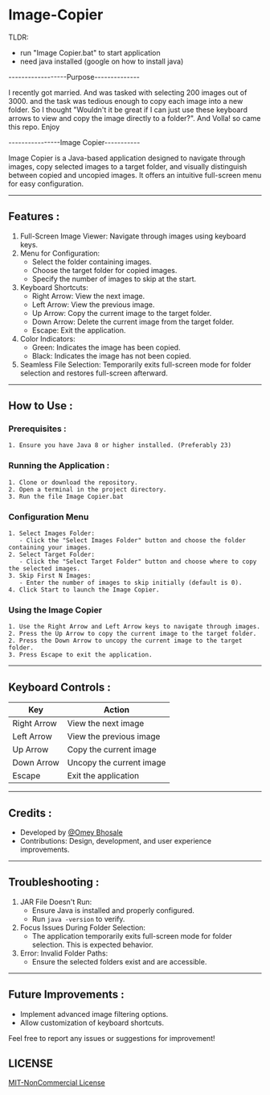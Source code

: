 # Image-Copier

TLDR:
- run "Image Copier.bat" to start application
- need java installed (google on how to install java)

------------------Purpose--------------

I recently got married. And was tasked with selecting 200 images out of 3000. and the task was tedious enough to copy each image into a new folder. So I thought "Wouldn't it be great if I can just use these keyboard arrows to view and copy the image directly to a folder?". And Volla! so came this repo. Enjoy

----------------Image Copier-----------

Image Copier is a Java-based application designed to navigate through images, copy selected images to a target folder, and visually distinguish between copied and uncopied images. It offers an intuitive full-screen menu for easy configuration.

--------------------------------------------------------------------------------------------

## Features :

1. Full-Screen Image Viewer: Navigate through images using keyboard keys.
2. Menu for Configuration:
   - Select the folder containing images.
   - Choose the target folder for copied images.
   - Specify the number of images to skip at the start.
3. Keyboard Shortcuts:
   - Right Arrow: View the next image.
   - Left Arrow: View the previous image.
   - Up Arrow: Copy the current image to the target folder.
   - Down Arrow: Delete the current image from the target folder.
   - Escape: Exit the application.
4. Color Indicators:
   - Green: Indicates the image has been copied.
   - Black: Indicates the image has not been copied.
5. Seamless File Selection: Temporarily exits full-screen mode for folder selection and restores full-screen afterward.

--------------------------------------------------------------------------------------------

## How to Use :

### Prerequisites :
	1. Ensure you have Java 8 or higher installed. (Preferably 23)

### Running the Application :
	1. Clone or download the repository.
	2. Open a terminal in the project directory.
	3. Run the file Image Copier.bat

### Configuration Menu
	1. Select Images Folder:
	   - Click the "Select Images Folder" button and choose the folder containing your images.
	2. Select Target Folder:
	   - Click the "Select Target Folder" button and choose where to copy the selected images.
	3. Skip First N Images:
	   - Enter the number of images to skip initially (default is 0).
	4. Click Start to launch the Image Copier.

### Using the Image Copier
	1. Use the Right Arrow and Left Arrow keys to navigate through images.
	2. Press the Up Arrow to copy the current image to the target folder.
	2. Press the Down Arrow to uncopy the current image to the target folder.
	3. Press Escape to exit the application.

--------------------------------------------------------------------------------------------

## Keyboard Controls :

| Key          | Action                              |
|--------------|-------------------------------------|
| Right Arrow  | View the next image                 |
| Left Arrow   | View the previous image             |
| Up Arrow     | Copy the current image              |
| Down Arrow   | Uncopy the current image            |
| Escape       | Exit the application                |

--------------------------------------------------------------------------------------------

## Credits :

- Developed by [@Omey Bhosale](https://github.com/coolomya)
- Contributions: Design, development, and user experience improvements.

--------------------------------------------------------------------------------------------

## Troubleshooting :

1. JAR File Doesn't Run:
   - Ensure Java is installed and properly configured.
   - Run `java -version` to verify.
2. Focus Issues During Folder Selection:
   - The application temporarily exits full-screen mode for folder selection. This is expected behavior.
3. Error: Invalid Folder Paths:
   - Ensure the selected folders exist and are accessible.

--------------------------------------------------------------------------------------------

## Future Improvements :
- Implement advanced image filtering options.
- Allow customization of keyboard shortcuts.

Feel free to report any issues or suggestions for improvement!

## LICENSE
[MIT-NonCommercial License](LICENSE)
